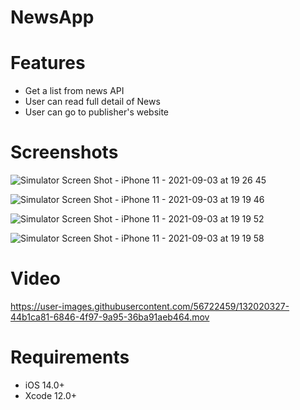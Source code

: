 # NewsApp

# Features

   - Get a list from news API
   - User can read full detail of News
   - User can go to publisher's website

# Screenshots

![Simulator Screen Shot - iPhone 11 - 2021-09-03 at 19 26 45](https://user-images.githubusercontent.com/56722459/132020119-0bb3a0fc-59d0-454e-ae67-f8b4f90503dd.png)

![Simulator Screen Shot - iPhone 11 - 2021-09-03 at 19 19 46](https://user-images.githubusercontent.com/56722459/132020141-f0a66122-31cf-487c-8004-23468e649580.png)

![Simulator Screen Shot - iPhone 11 - 2021-09-03 at 19 19 52](https://user-images.githubusercontent.com/56722459/132020150-cc9ccccc-3c72-482a-b277-c5fd2195a2e6.png)

![Simulator Screen Shot - iPhone 11 - 2021-09-03 at 19 19 58](https://user-images.githubusercontent.com/56722459/132020160-c4d969f8-0e54-416c-9bcf-264ab0a23bcd.png)



# Video
https://user-images.githubusercontent.com/56722459/132020327-44b1ca81-6846-4f97-9a95-36ba91aeb464.mov


# Requirements
- iOS 14.0+
- Xcode 12.0+



